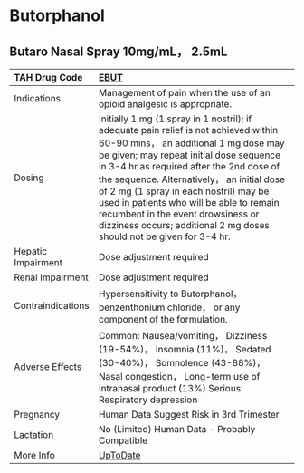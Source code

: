 # Butorphanol

## Butaro Nasal Spray 10mg/mL， 2.5mL

| TAH Drug Code      | [EBUT](https://www.tahsda.org.tw/drugs/hissearch.php?drug_code=EBUT)                                                                                                                                                                                                                                                                                                                                                                                                  |
|:-------------------|:----------------------------------------------------------------------------------------------------------------------------------------------------------------------------------------------------------------------------------------------------------------------------------------------------------------------------------------------------------------------------------------------------------------------------------------------------------------------|
| Indications        | Management of pain when the use of an opioid analgesic is appropriate.                                                                                                                                                                                                                                                                                                                                                                                                |
| Dosing             | Initially 1 mg (1 spray in 1 nostril); if adequate pain relief is not achieved within 60-90 mins， an additional 1 mg dose may be given; may repeat initial dose sequence in 3-4 hr as required after the 2nd dose of the sequence. Alternatively， an initial dose of 2 mg (1 spray in each nostril) may be used in patients who will be able to remain recumbent in the event drowsiness or dizziness occurs; additional 2 mg doses should not be given for 3-4 hr. |
| Hepatic Impairment | Dose adjustment required                                                                                                                                                                                                                                                                                                                                                                                                                                              |
| Renal Impairment   | Dose adjustment required                                                                                                                                                                                                                                                                                                                                                                                                                                              |
| Contraindications  | Hypersensitivity to Butorphanol， benzenthonium chloride， or any component of the formulation.                                                                                                                                                                                                                                                                                                                                                                       |
| Adverse Effects    | Common: Nausea/vomiting， Dizziness (19-54%)， Insomnia (11%)， Sedated (30-40%)， Somnolence (43-88%)， Nasal congestion， Long-term use of intranasal product (13%) Serious: Respiratory depression                                                                                                                                                                                                                                                                 |
| Pregnancy          | Human Data Suggest Risk in 3rd Trimester                                                                                                                                                                                                                                                                                                                                                                                                                              |
| Lactation          | No (Limited) Human Data - Probably Compatible                                                                                                                                                                                                                                                                                                                                                                                                                         |
| More Info          | [UpToDate](https://www.uptodate.com/contents/butorphanol-drug-information)                                                                                                                                                                                                                                                                                                                                                                                            |

